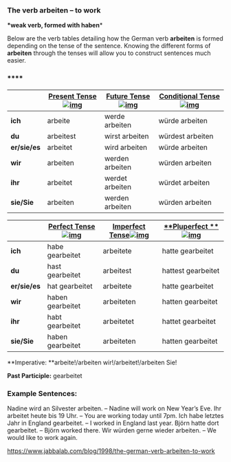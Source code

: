 ### The verb arbeiten – to work

**\*weak verb, formed with haben***

Below are the verb tables detailing how the German verb **arbeiten** is formed depending on the tense of the sentence. Knowing the different forms of **arbeiten** through the tenses will allow you to construct sentences much easier.

### ****

|               | [**Present Tense**![img](https://www.jabbalab.com/images/qm.jpg)](http://www.jabbalab.com/blog/880/how-german-verbs-work-in-the-present-tense-part-1) | [**Future Tense**![img](https://www.jabbalab.com/images/qm.jpg)](http://www.jabbalab.com/blog/1126/german-future-tense-and-how-to-use-it) | [**Conditional Tense**![img](https://www.jabbalab.com/images/qm.jpg)](http://www.jabbalab.com/blog/1160/german-conditional-tense-what-it-is-and-how-to-use-it) |
| ------------- | ---------------------------------------- | ---------------------------------------- | ---------------------------------------- |
| **ich**       | arbeite                                  | werde arbeiten                           | würde arbeiten                           |
| **du**        | arbeitest                                | wirst arbeiten                           | würdest arbeiten                         |
| **er/sie/es** | arbeitet                                 | wird arbeiten                            | würde arbeiten                           |
| **wir**       | arbeiten                                 | werden arbeiten                          | würden arbeiten                          |
| **ihr**       | arbeitet                                 | werdet arbeiten                          | würdet arbeiten                          |
| **sie/Sie**   | arbeiten                                 | werden arbeiten                          | würden arbeiten                          |

 

|               | [Perfect Tense![img](https://www.jabbalab.com/images/qm.jpg)](http://www.jabbalab.com/blog/1011/past-tense-german-how-to-talk-about-the-past-in-german) | [**Imperfect Tense**![img](https://www.jabbalab.com/images/qm.jpg)](http://www.jabbalab.com/blog/1028/past-tense-german-the-imperfect-tense) | [**Pluperfect **![img](https://www.jabbalab.com/images/qm.jpg)](http://www.jabbalab.com/blog/1207/german-past-tense-%E2%80%93-the-pluperfect-tense) |
| ------------- | ---------------------------------------- | ---------------------------------------- | ---------------------------------------- |
| **ich**       | habe gearbeitet                          | arbeitete                                | hatte gearbeitet                         |
| **du**        | hast gearbeitet                          | arbeitest                                | hattest gearbeitet                       |
| **er/sie/es** | hat gearbeitet                           | arbeitete                                | hatte gearbeitet                         |
| **wir**       | haben gearbeitet                         | arbeiteten                               | hatten gearbeitet                        |
| **ihr**       | habt gearbeitet                          | arbeitetet                               | hattet gearbeitet                        |
| **sie/Sie**   | haben gearbeitet                         | arbeiteten                               | hatten gearbeitet                        |

**Imperative: **arbeite!/arbeiten wir!/arbeitet!/arbeiten Sie!

**Past Participle:** gearbeitet

### Example Sentences:

Nadine wird an Silvester arbeiten. – Nadine will work on New Year’s Eve.
Ihr arbeitet heute bis 19 Uhr. – You are working today until 7pm.
Ich habe letztes Jahr in England gearbeitet. – I worked in England last year.
Björn hatte dort gearbeitet. – Björn worked there.
Wir würden gerne wieder arbeiten. – We would like to work again.



https://www.jabbalab.com/blog/1998/the-german-verb-arbeiten-to-work